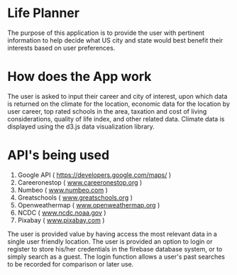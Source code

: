 # Life Planner

The purpose of this application is to provide the user with pertinent information to help decide what US city and state would best benefit their interests based on user preferences. 

# How does the App work
The user is asked to input their career and city of interest, upon which data is returned on the climate for the location, economic data for the location by user career, top rated schools in the area, taxation and cost of living considerations, quality of life index, and other related data. Climate data is displayed using the d3.js data visualization library.   

# API's being used

1. Google API     ( https://developers.google.com/maps/ )
2. Careeronestop  ( www.careeronestop.org )
3. Numbeo         ( www.numbeo.com )
4. Greatschools   ( www.greatschools.org )
5. Openweathermap ( www.openweathermap.org )
6. NCDC           ( www.ncdc.noaa.gov )  
7. Pixabay        ( www.pixabay.com )

The user is provided value by having access the most relevant data in a single user friendly location. The user is provided an option to login or register to store his/her credentials in the firebase database system, or to simply search as a guest. The login function allows a user's past searches to be recorded for comparison or later use.
